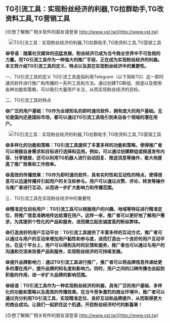 ## **TG引流工具：实现粉丝经济的利器,TG拉群助手,TG改资料工具,TG营销工具**

[😍想了解推广相关软件的朋友请登录 http://www.vst.tw](http://www.vst.tw)

 <center><img src="https://vst.tw/MP4/tuiguang/png/3.png" alt="TG引流工具：实现粉丝经济的利器,TG拉群助手,TG改资料工具,TG营销工具"></center>

**😄导语：随着社交媒体的迅猛发展，粉丝经济已成为当今商业世界中不可忽视的力量。而TG引流工具作为一种强大的推广手段，正在成为实现粉丝经济的利器。本文将介绍TG引流工具的定义、特点以及其在实现粉丝经济中的重要性。**

一、TG引流工具的定义
TG引流工具是指利用Telegram（以下简称TG）这一即时通讯软件进行推广和传播的一系列工具和方法。通过创建TG群组、频道以及使用各种功能和策略，可以吸引大量用户关注，从而实现粉丝经济的目标。

二、TG引流工具的特点

**😄广泛的用户基础：TG作为全球知名的即时通讯软件，拥有庞大的用户基础。无论是国内还是国际市场，都可以通过TG引流工具吸引到来自各个领域的潜在用户。**

 <center><img src="https://vst.tw/MP4/tuiguang/png/2.png" alt="TG引流工具：实现粉丝经济的利器,TG拉群助手,TG改资料工具,TG营销工具"></center>

**😄多样化的功能和策略：TG引流工具提供了丰富多样的功能和策略，使得推广者可以根据自身需求和目标进行选择和运用。例如，可以通过创建群组或频道发布内容、分享链接，还可以利用TG机器人进行自动回复、推送消息等操作，极大地提高了推广效果和工作效率。**

**😄高效的传播效果：TG作为即时通讯软件，具有实时性和互动性的特点，使得信息可以迅速传播并引起用户的关注和参与。用户可以通过点赞、评论、转发等操作与推广者进行互动，从而进一步扩大影响力和传播范围。**

三、TG引流工具在实现粉丝经济中的重要性

**😄精准定位目标用户：TG引流工具可以根据用户的兴趣、地域等特征进行精准定位，将推广信息准确地传达给潜在用户。这样一来，推广者可以更好地了解用户需求，为其提供个性化的产品和服务，进而建立起忠诚度高的粉丝群体。**

**😄打造良好的用户互动平台：TG引流工具提供了丰富多样的互动方式，推广者可以通过与用户的互动来增加用户黏性和参与度，进而打造出一个良好的用户互动平台。在这个平台上，用户可以得到及时的反馈和服务，推广者也可以通过与用户的沟通和交流来改善产品和服务，实现粉丝经济的可持续发展。**

**😄提升品牌影响力：通过TG引流工具进行推广，推广者可以将品牌信息传递给更多的潜在用户，提升品牌的知名度和影响力。同时，用户之间的口碑传播也会起到积极的作用，进一步扩大品牌的影响范围。**

**😄结语：TG引流工具作为一种实现粉丝经济的利器，具有广泛的用户基础、多样化的功能和策略以及高效的传播效果。在当今竞争激烈的商业环境中，推广者可以通过充分利用TG引流工具，实现精准定位、良好互动和品牌提升，从而取得更大的商业成功。让我们一起抓住这个机遇，开启粉丝经济时代的新篇章！**

[😍想了解推广相关软件的朋友请登录 http://www.vst.tw](http://www.vst.tw)



